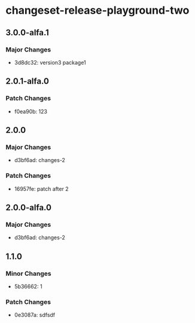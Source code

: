# changeset-release-playground-two

## 3.0.0-alfa.1

### Major Changes

- 3d8dc32: version3 package1

## 2.0.1-alfa.0

### Patch Changes

- f0ea90b: 123

## 2.0.0

### Major Changes

- d3bf6ad: changes-2

### Patch Changes

- 16957fe: patch after 2

## 2.0.0-alfa.0

### Major Changes

- d3bf6ad: changes-2

## 1.1.0

### Minor Changes

- 5b36662: 1

### Patch Changes

- 0e3087a: sdfsdf

